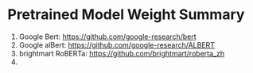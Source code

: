 # Pretrained Model Weight Summary
1. Google Bert: https://github.com/google-research/bert
2. Google alBert: https://github.com/google-research/ALBERT
3. brightmart RoBERTa: https://github.com/brightmart/roberta_zh
4. 
